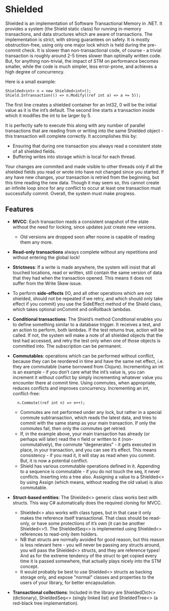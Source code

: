 Shielded
========

Shielded is an implementation of Software Transactional Memory in .NET.
It provides a system (the Shield static class) for running in-memory
transactions, and data structures which are aware of transactions. The
implementation is strict, with strong guarantees on safety. It is mostly
obstruction-free, using only one major lock which is held during
the pre-commit check. It is slower than non-transactional code, of
course - a trivial transaction is roughly around 2-5 times slower than
optimally written code. But, for anything non-trivial, the impact of STM
on performance becomes smaller, while the code is much simpler,
less error-prone, and achieves a high degree of concurrency.

Here is a small example:

    Shielded<int> n = new Shielded<int>();
    Shield.InTransaction(() => n.Modify((ref int a) => a += 5));

The first line creates a shielded container for an Int32, 0 will be the
initial value as it is the int’s default. The second line starts a
transaction inside which it modifies the int to be larger by 5.

It is perfectly safe to execute this along with any number of parallel
transactions that are reading from or writing into the same Shielded<int>
object - this transaction will complete correctly. It accomplishes this by:
* Ensuring that during one transaction you always read a consistent state of
all shielded fields.
* Buffering writes into storage which is local for each thread.

Your changes are commited and made visible to other threads only if all
the shielded fields you read or wrote into have not changed since you
started. If any have new changes, your transaction is retried from the
beginning, but this time reading the new data. Though it may seem so,
this cannot create an infinite loop since for any conflict to occur at
least one transaction must successfully commit. Overall, the system must
make progress.

Features
--------

* **MVCC**: Each transaction reads a consistent snapshot of the state without
the need for locking, since updates just create new versions.
    * Old versions are dropped soon after noone is capable of reading them
    any more.
* **Read-only transactions** always complete without any repetitions and
without entering the global lock!
* **Strictness**: If a write is made anywhere, the system will insist that
all touched locations, read or written, still contain the same version
of data that they had when the transaction opened. This means it does not
suffer from the Write Skew issue.
* To perform **side-effects** (IO, and all other operations which are not
shielded, should not be repeated if we retry, and which should only take
effect if you commit) you use the SideEffect method of the Shield class,
which takes optional onCommit and onRollback lambdas.
* **Conditional transactions**: The Shield’s method Conditional enables you
to define something similar to a database trigger. It receives a test, and
an action to perform, both lambdas. If the test returns true, action will
be called. If not, the system will make a note of all shielded objects
that the test had accessed, and retry the test only when one of those
objects is committed into. The subscription can be permanent.
* **Commutables**: operations which can be performed without conflict, because
they can be reordered in time and have the same net effect, i.e. they are
commutable (name borrowed from Clojure). Incrementing an int is an
example - if you don’t care what the int’s value is, you can increment it
without conflict by simply incrementing whatever value you encounter there
at commit time. Using commutes, when appropriate, reduces conflicts and
improves concurrency. Incrementing an int, conflict-free:

        n.Commute((ref int n) => n++);

    * Commutes are not performed under any lock, but rather in a special
    commute subtransaction, which reads the latest data, and tries to
    commit with the same stamp as your main transaction. If only the commutes
    fail, then only the commutes get retried.
    * If, in the example above, your main transaction has already (or perhaps
    will later) read the n field or written to it (non-commutatively), the
    commute “degenerates” - it gets executed in place, in your transaction,
    and you can see it’s effect. This means consistency - if you read it, it
    will stay as read when you commit. But, it is now a potential conflict.
    * Shield has various commutable operations defined in it. Appending to a
    sequence is commutable - if you do not touch the seq, it never conflicts.
    Inserting into a tree also. Assigning a value to a Shielded<> by using
    Assign (which means, without reading the old value) is also commutable.
* **Struct-based entities**: The Shielded<> generic class works best with
structs. This way C# automatically does the required cloning for MVCC.
    * Shielded<> also works with class types, but in that case it only makes
    the reference itself transactional. That class should be read-only, or
    have some protections of it’s own (it can be another Shielded<>!). The
    ShieldedSeq<> is implemented using Shielded<> references to read-only item holders.
    * NB that structs are normally avoided for good reason, but this reason
    is less relevant here - you will never be passing any structs around,
    you will pass the Shielded<> structs, and they are reference types! And
    as for the extreme tendency of the struct to get copied every time it is
    passed somewhere, that actually plays nicely into the STM concept.
    * It would probably be best to use Shielded<> structs as backing
    storage only, and expose "normal" classes and properties to the users of
    your library, for better encapsulation.
* **Transactional collections**: Included in the library are ShieldedDict<>
(dictionary), ShieldedSeq<> (singly linked list) and ShieldedTree<> (a
red-black tree implementation).
